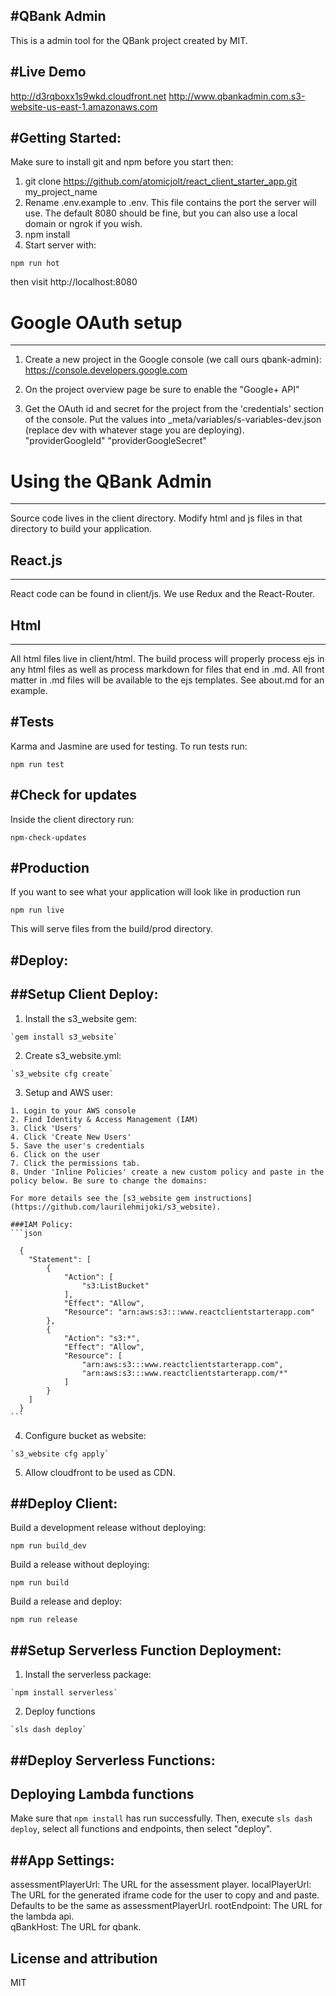 #QBank Admin
-----------------------
This is a admin tool for the QBank project created by MIT.

#Live Demo
-----------------------
http://d3rqboxx1s9wkd.cloudfront.net
http://www.qbankadmin.com.s3-website-us-east-1.amazonaws.com

#Getting Started:
-----------------------

Make sure to install git and npm before you start then:

1. git clone https://github.com/atomicjolt/react_client_starter_app.git my_project_name
2. Rename .env.example to .env. This file contains the port the server will use. The default 8080 should be fine, but you can also use a local domain or ngrok if you wish.
3. npm install
4. Start server with:

  `npm run hot`

then visit http://localhost:8080

# Google OAuth setup
-----------------------
1. Create a new project in the Google console (we call ours qbank-admin):
https://console.developers.google.com

2. On the project overview page be sure to enable the "Google+ API"

3. Get the OAuth id and secret for the project from the 'credentials' section of the console. Put the values
into _meta/variables/s-variables-dev.json (replace dev with whatever stage you are deploying).
"providerGoogleId"
"providerGoogleSecret"


# Using the QBank Admin
-----------------------
Source code lives in the client directory. Modify html and js files in that directory to build your application.


## React.js
-----------
React code can be found in client/js. We use Redux and the React-Router.


## Html
-----------
All html files live in client/html. The build process will properly process ejs in any html files as well as process markdown for files that end in .md. All front matter in .md files will be available to the ejs templates. See about.md for an example.


#Tests
-----------
Karma and Jasmine are used for testing. To run tests run:

  `npm run test`


#Check for updates
-----------
Inside the client directory run:

  `npm-check-updates`


#Production
-----------------------
If you want to see what your application will look like in production run

  `npm run live`

This will serve files from the build/prod directory.

#Deploy:
-----------------------

##Setup Client Deploy:
-----------------------

  1. Install the s3_website gem:

    `gem install s3_website`

  2. Create s3_website.yml:

    `s3_website cfg create`

  3. Setup and AWS user:

    1. Login to your AWS console
    2. Find Identity & Access Management (IAM)
    3. Click 'Users'
    4. Click 'Create New Users'
    5. Save the user's credentials
    6. Click on the user
    7. Click the permissions tab.
    8. Under 'Inline Policies' create a new custom policy and paste in the policy below. Be sure to change the domains:

    For more details see the [s3_website gem instructions](https://github.com/laurilehmijoki/s3_website).

    ###IAM Policy:
    ```json

      {
        "Statement": [
            {
                "Action": [
                    "s3:ListBucket"
                ],
                "Effect": "Allow",
                "Resource": "arn:aws:s3:::www.reactclientstarterapp.com"
            },
            {
                "Action": "s3:*",
                "Effect": "Allow",
                "Resource": [
                    "arn:aws:s3:::www.reactclientstarterapp.com",
                    "arn:aws:s3:::www.reactclientstarterapp.com/*"
                ]
            }
        ]
      }
    ```

  4. Configure bucket as website:

    `s3_website cfg apply`
  5. Allow cloudfront to be used as CDN.


##Deploy Client:
-----------------------

  Build a development release without deploying:

  `npm run build_dev`


  Build a release without deploying:

  `npm run build`


  Build a release and deploy:

  `npm run release`


##Setup Serverless Function Deployment:
-----------------------

  1. Install the serverless package:

    `npm install serverless`

  2. Deploy functions

    `sls dash deploy`

##Deploy Serverless Functions:
-----------------------


## Deploying Lambda functions ##

Make sure that `npm install` has run successfully.  Then, execute `sls
dash deploy`, select all functions and endpoints, then select
"deploy".

##App Settings:
-----------------------
assessmentPlayerUrl: The URL for the assessment player.
localPlayerUrl: The URL for the generated iframe code for the user to copy and
                and paste. Defaults to be the same as assessmentPlayerUrl.
rootEndpoint: The URL for the lambda api.                
qBankHost: The URL for qbank.

License and attribution
-----------------------
MIT
